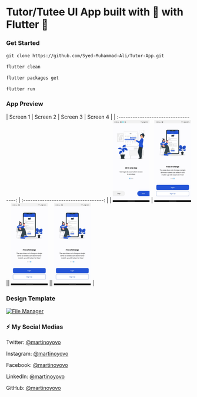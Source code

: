 #  Tutor/Tutee UI App  built with 💙 with Flutter 🎯
### Get Started

```shell
git clone https://github.com/Syed-Muhammad-Ali/Tutor-App.git
```
```shell
flutter clean
```
```shell
flutter packages get
```
```shell
flutter run
```

### App Preview

|              Screen 1              |             Screen 2           |             Screen 3           |            Screen 4              |
| :----------------------------------: | :----------------------------------: |
| <img src="https://github.com/Syed-Muhammad-Ali/Tutor-App/blob/main/Screenshot/pic%201.jpeg" width="100"> | <img src="https://github.com/Syed-Muhammad-Ali/Tutor-App/blob/main/Screenshot/pic%202.jpeg" width="100"> || <img src="https://github.com/Syed-Muhammad-Ali/Tutor-App/blob/main/Screenshot/pic%202.jpeg" width="100"> || <img src="https://github.com/Syed-Muhammad-Ali/Tutor-App/blob/main/Screenshot/pic%202.jpeg" width="100"> |

### Design Template
<a href="https://www.figma.com/file/GTvFX0Bx5ErSEgN2FsGRJD/File-Manager-(Community)?node-id=27%3A8" target="_blank"><img src="https://github.com/martinoyovo/file-manager/blob/main/screenshots/thecover.png" alt="File Manager" width="60%" /></a>

### ⚡️ My Social Medias

Twitter: [@martinoyovo](https://twitter.com/martinoyovo)

Instagram: [@martinoyovo](https://instagram.com/martinoyovo)

Facebook: [@martinoyovo](https://www.facebook.com/yovo.martino)

LinkedIn: [@martinoyovo](https://linkedin.com/in/martino-yovo)

GitHub: [@martinoyovo](https://github.com/martinoyovo)
